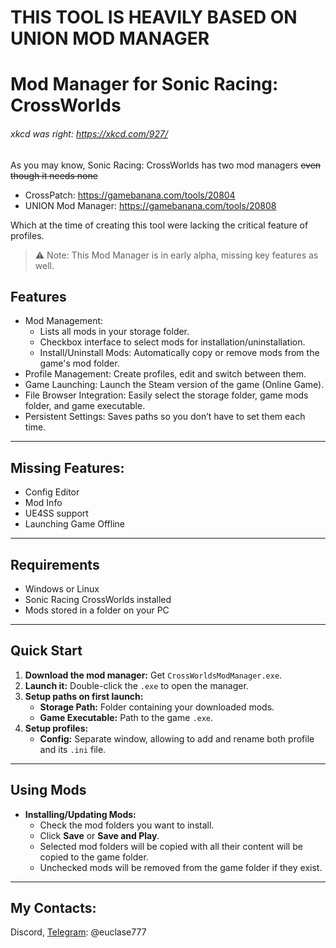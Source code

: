 # THIS TOOL IS HEAVILY BASED ON UNION MOD MANAGER
Mod Manager for **Sonic Racing: CrossWorlds**
===========
###### xkcd was right: https://xkcd.com/927/
As you may know, Sonic Racing: CrossWorlds has two mod managers ~~even though it needs none~~
- CrossPatch: https://gamebanana.com/tools/20804
- UNION Mod Manager: https://gamebanana.com/tools/20808

Which at the time of creating this tool were lacking the critical feature of profiles.
> ⚠ Note: This Mod Manager is in early alpha, missing key features as well. 
## Features
- Mod Management:
    - Lists all mods in your storage folder.
    - Checkbox interface to select mods for installation/uninstallation.
    - Install/Uninstall Mods: Automatically copy or remove mods from the game's mod folder.
- Profile Management: Create profiles, edit and switch between them.
- Game Launching: Launch the Steam version of the game (Online Game).
- File Browser Integration: Easily select the storage folder, game mods folder, and game executable.
- Persistent Settings: Saves paths so you don’t have to set them each time.

---

## Missing Features:
- Config Editor
- Mod Info
- UE4SS support
- Launching Game Offline

---

## Requirements

- Windows or Linux
- Sonic Racing CrossWorlds installed  
- Mods stored in a folder on your PC  

---

## Quick Start

1. **Download the mod manager:** Get `CrossWorldsModManager.exe`.  
2. **Launch it:** Double-click the `.exe` to open the manager.  
3. **Setup paths on first launch:**  
   - **Storage Path:** Folder containing your downloaded mods.  
   - **Game Executable:** Path to the game `.exe`.  
4. **Setup profiles:**
   - **Config:** Separate window, allowing to add and rename both profile and its `.ini` file. 

---

## Using Mods

- **Installing/Updating Mods:**  
  - Check the mod folders you want to install.  
  - Click **Save** or **Save and Play**.  
  - Selected mod folders will be copied with all their content will be copied to the game folder.  
  - Unchecked mods will be removed from the game folder if they exist.

---

## My Contacts:
Discord, [Telegram](http://t.me/euclase777): @euclase777
